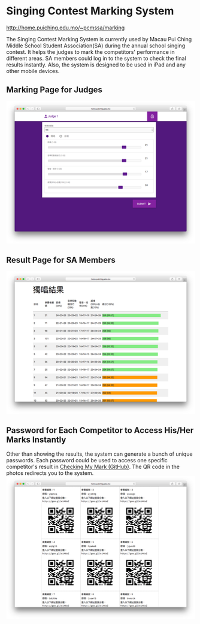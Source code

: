 # Singing Contest Marking System
http://home.puiching.edu.mo/~pcmssa/marking

The Singing Contest Marking System is currently used by Macau Pui Ching Middle School Student Association(SA) during the annual school singing contest. It helps the judges to mark the competitors' performance in different areas. SA members could log in to the system to check the final results instantly. Also, the system is designed to be used in iPad and any other mobile devices.

## Marking Page for Judges
![Marking Page](docs/images/marking.png)

## Result Page for SA Members

![Result Page](docs/images/result.png)

## Password for Each Competitor to Access His/Her Marks Instantly
Other than showing the results, the system can generate a bunch of unique passwords. Each password could be used to access one specific competitor's result in [Checking My Mark (GitHub)](https://github.com/chonseng/singing-contest-checking-my-mark). The QR code in the photos redirects you to the system.
![Password Page](docs/images/password.png)
